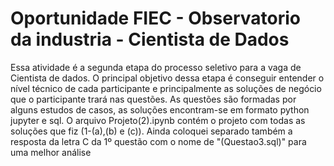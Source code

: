 # Oportunidade FIEC - Observatorio da industria - Cientista de Dados

Essa atividade é a segunda etapa do processo seletivo para a vaga de Cientista de dados. 
O principal objetivo dessa etapa é conseguir entender o nível técnico de cada participante e principalmente as soluções de negócio que o participante trará nas questões. As questões são formadas por alguns estudos de casos, as soluções encontram-se em formato python jupyter e sql.
O arquivo Projeto(2).ipynb contém o projeto com todas as soluções que fiz (1-(a),(b) e (c)). Ainda coloquei separado também a resposta da  letra C da 1º questão com o nome de "(Questao3.sql)" para uma melhor análise
